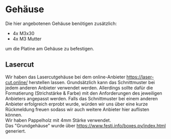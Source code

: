 # Gehäuse

Die hier angebotenen Gehäuse benötigen zusätzlich:
- 4x M3x30 
- 4x M3 Mutter

um die Platine am Gehäuse zu befestigen.

## Lasercut
Wir haben das Lasercutgehäuse bei dem online-Anbieter https://laser-cut.online/ herstellen lassen. Grundsätzlich kann das Schnittmuster bei jedem anderen Anbieter verwendet werden. Allerdings sollte dafür die Formatierung (Strichstärke & Farbe) mit den Anforderungen des jeweiligen Anbieters angepasst werden.
Falls das Schnittmuster bei einem anderen Anbieter erfolgreich erprobt wurde, würden wir uns über eine kurze Rückmeldung freuen sodass wir auch weitere Anbieter hier auflisten können. <br>
Wir haben Pappelholz mit 4mm Stärke verwendet. <br>
Das "Grundgehäuse" wurde über https://www.festi.info/boxes.py/index.html generiert.

